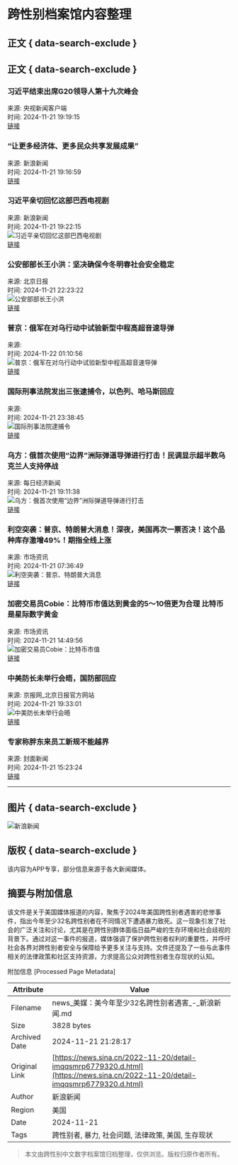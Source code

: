 # 跨性别档案馆内容整理

## 正文 { data-search-exclude }


## 正文 { data-search-exclude }

### 习近平结束出席G20领导人第十九次峰会
来源: 央视新闻客户端  
时间: 2024-11-21 19:19:15  
[链接](https://news.sina.cn/gn/2024-11-21/detail-incwvuih1271592.d.html?vt=4&pos=108)

### “让更多经济体、更多民众共享发展成果”
来源: 新浪新闻  
时间: 2024-11-21 19:16:59  
[链接](https://news.sina.cn/gn/2024-11-21/detail-incwvpze6739477.d.html?vt=4&pos=108)

### 习近平亲切回忆这部巴西电视剧
来源: 新浪新闻  
时间: 2024-11-21 19:22:15  
![习近平亲切回忆这部巴西电视剧](https://n.sinaimg.cn/news/transform/266/w640h426/20241122/009e-c3500852eaa62a875235079e75cdb23b.jpg)  
[链接](https://news.sina.cn/2024-11-21/detail-incwvpzh4565758.d.html?vt=4&pos=108)

### 公安部部长王小洪：坚决确保今冬明春社会安全稳定
来源: 北京日报  
时间: 2024-11-21 22:23:22  
![公安部部长王小洪](https://n.sinaimg.cn/news/transform/266/w640h426/20241122/4e4a-d37a957da64c06cff5cf483e394a9e74.jpg)  
[链接](https://news.sina.cn/2024-11-22/detail-incwvyre1160225.d.html?vt=4&pos=108)

### 普京：俄军在对乌行动中试验新型中程高超音速导弹
来源:  
时间: 2024-11-22 01:10:56  
![普京：俄军在对乌行动中试验新型中程高超音速导弹](https://n.sinaimg.cn/news/transform/266/w640h426/20241122/b726-00e641b22f20b0e7ae4df6ba318dac7b.jpg)  
[链接](https://news.sina.cn/zt_d/subject-1663722974?vt=4&pos=108)

### 国际刑事法院发出三张逮捕令，以色列、哈马斯回应
来源:  
时间: 2024-11-21 23:38:45  
![国际刑事法院逮捕令](https://n.sinaimg.cn/spider20241121/94/w1096h598/20241121/8686-220dd009848fe70085e96eee562b89dc.png)  
[链接](https://news.sina.cn/zt_d/subject-1727132934?vt=4&pos=108)

### 乌方：俄首次使用“边界”洲际弹道导弹进行打击！民调显示超半数乌克兰人支持停战
来源: 每日经济新闻  
时间: 2024-11-21 19:11:38  
![乌方：俄首次使用“边界”洲际弹道导弹进行打击](https://n.sinaimg.cn/sinakd20241121s/591/w1080h311/20241121/4b25-9c5046b5724802e5e04309b3a9632dbd.jpg)  
[链接](https://finance.sina.cn/2024-11-21/detail-incwvpzk1338437.d.html?vt=4&pos=108)

### 利空突袭：普京、特朗普大消息！深夜，美国再次一票否决！这个品种库存激增49%！期指全线上涨
来源: 市场资讯  
时间: 2024-11-21 07:36:49  
![利空突袭：普京、特朗普大消息](https://n.sinaimg.cn/finance/transform/162/w550h412/20241121/a8f1-86f2fb63cacb7a719d6b9c5978059a61.jpg)  
[链接](https://finance.sina.cn/2024-11-21/detail-incwunpw1579370.d.html?vt=4&pos=108)

### 加密交易员Cobie：比特币市值达到黄金的5～10倍更为合理 比特币是星际数字黄金
来源: 市场资讯  
时间: 2024-11-21 14:49:56  
![加密交易员Cobie：比特币市值](https://n.sinaimg.cn/default/feedbackpics/transform/116/w550h366/20180517/2uns-harvfhu4568971.png)  
[链接](https://finance.sina.cn/futuremarket/gjszx/2024-11-21/detail-incwvcmq1421543.d.html?vt=4&pos=108)

### 中美防长未举行会晤，国防部回应
来源: 京报网_北京日报官方网站  
时间: 2024-11-21 19:33:01  
![中美防长未举行会晤](https://n.sinaimg.cn/sinakd20241121ac/533/w480h853/20241121/5153-e89d3359e651025ff1f1306ef6452fd7.jpg)  
[链接](https://k.sina.cn/article_1617264814_606580ae020022eze.html?from=news&subch=onews&vt=4&pos=108)

### 专家称胖东来员工新规不能越界
来源: 封面新闻  
时间: 2024-11-21 15:23:24  
[链接](https://k.sina.cn/article_1496814565_m593793e503301n4x8.html?from=mood&vt=4&pos=108)

---

## 图片 { data-search-exclude }
![新浪新闻](https://n.sinaimg.cn/default/80905340/20200331/sinalogo.png)  

## 版权 { data-search-exclude }
该内容为APP专享，部分信息来源于各大新闻媒体。

## 摘要与附加信息

<!-- tcd_abstract -->
该文件是关于美国媒体报道的内容，聚焦于2024年美国跨性别者遇害的悲惨事件，指出今年至少32名跨性别者在不同情况下遭遇暴力致死。这一现象引发了社会的广泛关注和讨论，尤其是在跨性别群体面临日益严峻的生存环境和社会歧视的背景下。通过对这一事件的报道，媒体强调了保护跨性别者权利的重要性，并呼吁社会各界对跨性别者安全与保障给予更多关注与支持。文件还提及了一些与此事件相关的法律政策和社区支持资源，力求提高公众对跨性别者生存现状的认知。
<!-- tcd_abstract_end -->

附加信息 [Processed Page Metadata]

| Attribute       | Value                                  |
|-----------------|----------------------------------------|
| Filename        | news_美媒：美今年至少32名跨性别者遇害_-_新浪新闻.md                             |
| Size            | 3828 bytes                           |
| Archived Date   | 2024-11-21 21:28:17                             |
| Original Link   | [https://news.sina.cn/2022-11-20/detail-imqqsmrp6779320.d.html](https://news.sina.cn/2022-11-20/detail-imqqsmrp6779320.d.html)                       |
| Author          | 新浪新闻                               |
| Region          | 美国                               |
| Date            | 2024-11-21                                 |
| Tags            | 跨性别者, 暴力, 社会问题, 法律政策, 美国, 生存现状                                 |
>
> 本文由跨性别中文数字档案馆归档整理，仅供浏览。版权归原作者所有。
>